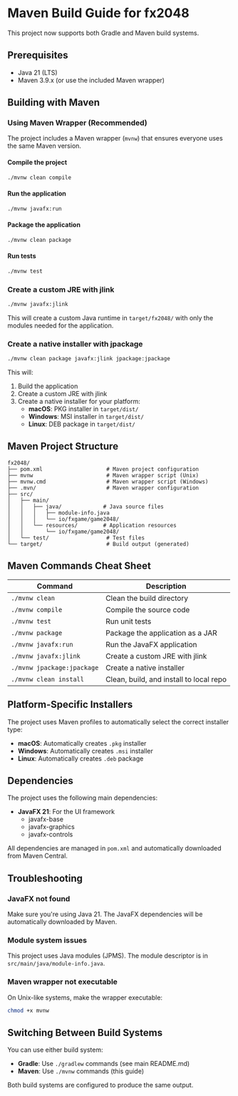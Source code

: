 # Maven Build Guide for fx2048

This project now supports both Gradle and Maven build systems.

## Prerequisites

- Java 21 (LTS)
- Maven 3.9.x (or use the included Maven wrapper)

## Building with Maven

### Using Maven Wrapper (Recommended)

The project includes a Maven wrapper (`mvnw`) that ensures everyone uses the same Maven version.

#### Compile the project
```bash
./mvnw clean compile
```

#### Run the application
```bash
./mvnw javafx:run
```

#### Package the application
```bash
./mvnw clean package
```

#### Run tests
```bash
./mvnw test
```

### Create a custom JRE with jlink
```bash
./mvnw javafx:jlink
```

This will create a custom Java runtime in `target/fx2048/` with only the modules needed for the application.

### Create a native installer with jpackage
```bash
./mvnw clean package javafx:jlink jpackage:jpackage
```

This will:
1. Build the application
2. Create a custom JRE with jlink
3. Create a native installer for your platform:
   - **macOS**: PKG installer in `target/dist/`
   - **Windows**: MSI installer in `target/dist/`
   - **Linux**: DEB package in `target/dist/`

## Maven Project Structure

```
fx2048/
├── pom.xml                    # Maven project configuration
├── mvnw                       # Maven wrapper script (Unix)
├── mvnw.cmd                   # Maven wrapper script (Windows)
├── .mvn/                      # Maven wrapper configuration
├── src/
│   ├── main/
│   │   ├── java/             # Java source files
│   │   │   ├── module-info.java
│   │   │   └── io/fxgame/game2048/
│   │   └── resources/        # Application resources
│   │       └── io/fxgame/game2048/
│   └── test/                  # Test files
└── target/                    # Build output (generated)
```

## Maven Commands Cheat Sheet

| Command | Description |
|---------|-------------|
| `./mvnw clean` | Clean the build directory |
| `./mvnw compile` | Compile the source code |
| `./mvnw test` | Run unit tests |
| `./mvnw package` | Package the application as a JAR |
| `./mvnw javafx:run` | Run the JavaFX application |
| `./mvnw javafx:jlink` | Create a custom JRE with jlink |
| `./mvnw jpackage:jpackage` | Create a native installer |
| `./mvnw clean install` | Clean, build, and install to local repo |

## Platform-Specific Installers

The project uses Maven profiles to automatically select the correct installer type:

- **macOS**: Automatically creates `.pkg` installer
- **Windows**: Automatically creates `.msi` installer  
- **Linux**: Automatically creates `.deb` package

## Dependencies

The project uses the following main dependencies:
- **JavaFX 21**: For the UI framework
  - javafx-base
  - javafx-graphics
  - javafx-controls

All dependencies are managed in `pom.xml` and automatically downloaded from Maven Central.

## Troubleshooting

### JavaFX not found
Make sure you're using Java 21. The JavaFX dependencies will be automatically downloaded by Maven.

### Module system issues
This project uses Java modules (JPMS). The module descriptor is in `src/main/java/module-info.java`.

### Maven wrapper not executable
On Unix-like systems, make the wrapper executable:
```bash
chmod +x mvnw
```

## Switching Between Build Systems

You can use either build system:
- **Gradle**: Use `./gradlew` commands (see main README.md)
- **Maven**: Use `./mvnw` commands (this guide)

Both build systems are configured to produce the same output.
